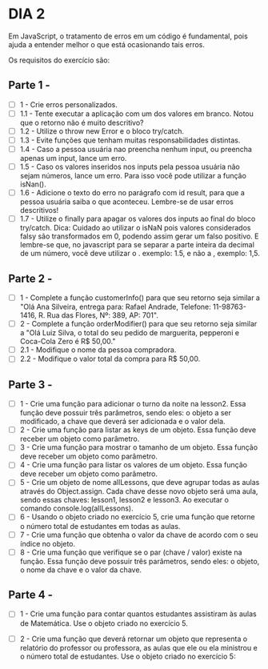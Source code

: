 # DIA 2

Em JavaScript, o tratamento de erros em um código é fundamental, pois ajuda a entender melhor o que está ocasionando tais erros. 

Os requisitos do exercício são:

## Parte 1 - 
- [ ] 1 - Crie erros personalizados.
- [ ] 1.1 - Tente executar a aplicação com um dos valores em branco. Notou que o retorno não é muito descritivo?
- [ ] 1.2 - Utilize o throw new Error e o bloco try/catch.
- [ ] 1.3 - Evite funções que tenham muitas responsabilidades distintas.
- [ ] 1.4 - Caso a pessoa usuária nao preencha nenhum input, ou preencha apenas um input, lance um erro.
- [ ] 1.5 - Caso os valores inseridos nos inputs pela pessoa usuária não sejam números, lance um erro. Para isso você pode utilizar a função isNan().
- [ ] 1.6 - Adicione o texto do erro no parágrafo com id result, para que a pessoa usuária saiba o que aconteceu. Lembre-se de usar erros descritivos!
- [ ] 1.7 - Utilize o finally para apagar os valores dos inputs ao final do bloco try/catch.
Dica: Cuidado ao utilizar o isNaN pois valores considerados falsy são transformados em 0, podendo assim gerar um falso positivo. E lembre-se que, no javascript para se separar a parte inteira da decimal de um número, você deve utilizar o . exemplo: 1.5, e não a , exemplo: 1,5.

## Parte 2 - 
- [ ] 1 - Complete a função customerInfo() para que seu retorno seja similar a "Olá Ana Silveira, entrega para: Rafael Andrade, Telefone: 11-98763-1416, R. Rua das Flores, Nº: 389, AP: 701".
- [ ] 2 - Complete a função orderModifier() para que seu retorno seja similar a "Olá Luiz Silva, o total do seu pedido de marguerita, pepperoni e Coca-Cola Zero é R$ 50,00."
- [ ] 2.1 - Modifique o nome da pessoa compradora.
- [ ] 2.2 - Modifique o valor total da compra para R$ 50,00.

## Parte 3 - 
- [ ] 1 - Crie uma função para adicionar o turno da noite na lesson2. Essa função deve possuir três parâmetros, sendo eles: o objeto a ser modificado, a chave que deverá ser adicionada e o valor dela.
- [ ] 2 - Crie uma função para listar as keys de um objeto. Essa função deve receber um objeto como parâmetro.
- [ ] 3 - Crie uma função para mostrar o tamanho de um objeto. Essa função deve receber um objeto como parâmetro.
- [ ] 4 - Crie uma função para listar os valores de um objeto. Essa função deve receber um objeto como parâmetro.
- [ ] 5 - Crie um objeto de nome allLessons, que deve agrupar todas as aulas através do Object.assign. Cada chave desse novo objeto será uma aula, sendo essas chaves: lesson1, lesson2 e lesson3. Ao executar o comando console.log(allLessons).
- [ ] 6 - Usando o objeto criado no exercício 5, crie uma função que retorne o número total de estudantes em todas as aulas.
- [ ] 7 - Crie uma função que obtenha o valor da chave de acordo com o seu índice no objeto. 
- [ ] 8 - Crie uma função que verifique se o par (chave / valor) existe na função. Essa função deve possuir três parâmetros, sendo eles: o objeto, o nome da chave e o valor da chave.

## Parte 4 - 
- [ ] 1 - Crie uma função para contar quantos estudantes assistiram às aulas de Matemática. Use o objeto criado no exercício 5.
- [ ] 2 - Crie uma função que deverá retornar um objeto que representa o relatório do professor ou professora, as aulas que ele ou ela ministrou e o número total de estudantes. Use o objeto criado no exercício 5:

